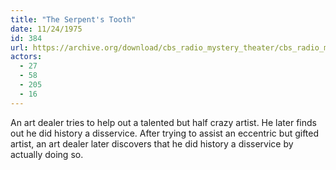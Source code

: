 ```yaml
---
title: "The Serpent's Tooth"
date: 11/24/1975
id: 384
url: https://archive.org/download/cbs_radio_mystery_theater/cbs_radio_mystery_theater-0351-0400.zip/cbs_radio_mystery_theater-0351-0400%2Fcbsrmt_0384_the_serpents_tooth.mp3
actors:
  - 27
  - 58
  - 205
  - 16
---
```

An art dealer tries to help out a talented but half crazy artist. He later finds out he did history a disservice. After trying to assist an eccentric but gifted artist, an art dealer later discovers that he did history a disservice by actually doing so.